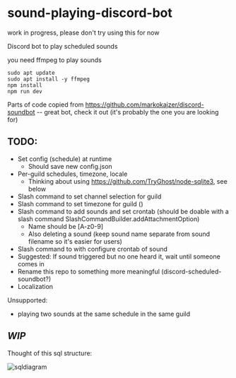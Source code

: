 # sound-playing-discord-bot

work in progress, please don't try using this for now

Discord bot to play scheduled sounds

you need ffmpeg to play sounds

```
sudo apt update
sudo apt install -y ffmpeg
npm install
npm run dev
```

Parts of code copied from https://github.com/markokajzer/discord-soundbot -- great bot, check it out (it's probably the one you are looking for)

## TODO:

- Set config (schedule) at runtime
  - Should save new config.json
- Per-guild schedules, timezone, locale
  - Thinking about using https://github.com/TryGhost/node-sqlite3, see below
- Slash command to set channel selection for guild
- Slash command to set timezone for guild ()
- Slash command to add sounds and set crontab (should be doable with a slash command SlashCommandBuilder.addAttachmentOption)
  - Name should be [A-z0-9]
  - Also deleting a sound (keep sound name separate from sound filename so it's easier for users)
- Slash command to with configure crontab of sound
- Suggested: If sound triggered but no one heard it, wait until someone comes in
- Rename this repo to something more meaningful (discord-scheduled-soundbot?)
- Localization

Unsupported:

- playing two sounds at the same schedule in the same guild

## _WIP_

Thought of this sql structure:

![sqldiagram](https://github.com/user-attachments/assets/01984721-05f7-4387-aa68-27afe0806265)
